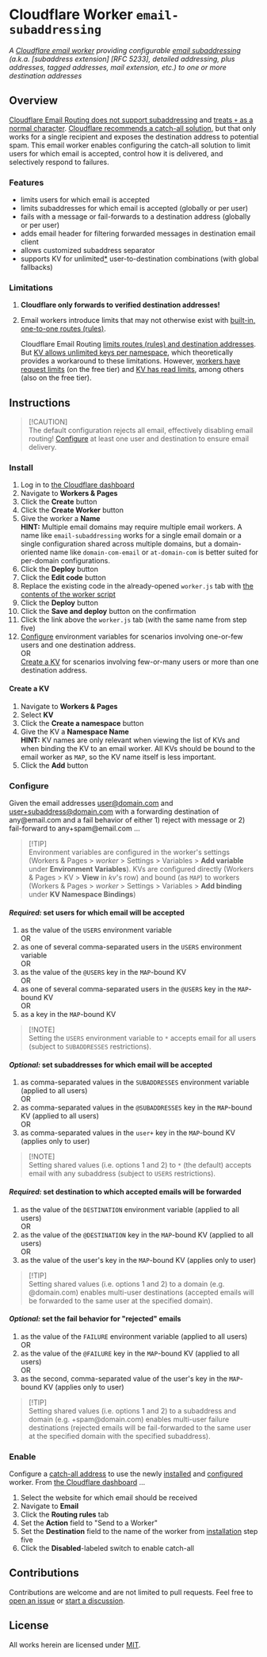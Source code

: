 # Cloudflare Worker `email-subaddressing`

_A [Cloudflare email worker][cf-email#workers] providing configurable [email
subaddressing][wiki-ea#sa] (a.k.a. [subaddress extension] [RFC 5233], detailed addressing, plus addresses, tagged addresses, mail extension, etc.) to one or more destination addresses_

[cf-email#workers]: https://developers.cloudflare.com/email-routing/email-workers/
[rfc-5233]: https://datatracker.ietf.org/doc/html/rfc5233
[wiki-ea#sa]: https://en.wikipedia.org/wiki/Email_address#Sub-addressing

## Overview

[Cloudflare Email Routing does not support subaddressing][cf-community-346812]
and [treats `+` as a normal character][cf-email#signs]. [Cloudflare recommends
a catch-all solution][cf-blog-migrating#gmail], but that only works for a single
recipient and exposes the destination address to potential spam. This email
worker enables configuring the catch-all solution to limit users for which email
is accepted, control how it is delivered, and selectively respond to failures.

[cf-blog-migrating#gmail]: https://blog.cloudflare.com/migrating-to-cloudflare-email-routing/#gmail-address-conventions
[cf-community-346812]: https://community.cloudflare.com/t/support-plus-addressing-in-email-routing/346812
[cf-email#signs]: https://developers.cloudflare.com/email-routing/postmaster/#signs-such--and--are-treated-as-normal-characters-for-custom-addresses

### Features

* limits users for which email is accepted
* limits subaddresses for which email is accepted (globally or per user)
* fails with a message or fail-forwards to a destination address (globally or
  per user)
* adds email header for filtering forwarded messages in destination email client
* allows customized subaddress separator
* supports KV for unlimited[*](#limitations) user-to-destination combinations
  (with global fallbacks)

### Limitations

1. **Cloudflare only forwards to verified destination addresses!**

2. Email workers introduce limits that may not otherwise exist with [built-in,
   one-to-one routes (rules)][cf-email#routing].

   Cloudflare Email Routing [limits routes (rules) and destination
   addresses][cf-email#rules]. But [KV allows unlimited keys per
   namespace][cf-workers#kv-limits], which theoretically provides a workaround
   to these limitations. However, [workers have request
   limits][cf-workers#limits] (on the free tier) and [KV has read
   limits][cf-workers#kv-limits], among others (also on the free tier).

[cf-email#rules]: https://developers.cloudflare.com/email-routing/limits/#rules-and-addresses
[cf-email#routing]: https://developers.cloudflare.com/email-routing/setup/email-routing-addresses/
[cf-workers#kv-limits]: https://developers.cloudflare.com/workers/platform/limits/#kv-limits
[cf-workers#limits]: https://developers.cloudflare.com/workers/platform/limits/#worker-limits

## Instructions

> [!CAUTION]\
> The default configuration rejects all email, effectively disabling email
> routing! [Configure](#configure) at least one user and destination to ensure
> email delivery.

### Install

1. Log in to [the Cloudflare dashboard](https://dash.cloudflare.com/)
2. Navigate to **Workers & Pages**
3. Click the **Create** button
4. Click the **Create Worker** button
5. Give the worker a **Name**\
   **HINT:** Multiple email domains may require multiple email workers. A name
   like `email-subaddressing` works for a single email domain or a single
   configuration shared across multiple domains, but a domain-oriented name like
   `domain-com-email` or `at-domain-com` is better suited for per-domain
   configurations.
6. Click the **Deploy** button
7. Click the **Edit code** button
8. Replace the existing code in the already-opened `worker.js` tab with [the
   contents of the worker script](worker.js)
9. Click the **Deploy** button
10. Click the **Save and deploy** button on the confirmation
11. Click the link above the `worker.js` tab (with the same name from step five)
12. [Configure](#configure) environment variables for scenarios involving
    one-or-few users and one destination address.\
    OR\
    [Create a KV](#create-a-kv) for scenarios involving few-or-many users or
    more than one destination address.

#### Create a KV

1. Navigate to **Workers & Pages**
2. Select **KV**
3. Click the **Create a namespace** button
4. Give the KV a **Namespace Name**\
   **HINT:** KV names are only relevant when viewing the list of KVs and when
   binding the KV to an email worker. All KVs should be bound to the email
   worker as `MAP`, so the KV name itself is less important.
5. Click the **Add** button

### Configure

Given the email addresses user@domain.com and user+subaddress@domain.com with a
forwarding destination of any﻿@email.com and a fail behavior of either 1) reject
with message or 2) fail-forward to any+spam﻿@email.com ...

> [!TIP]\
> Environment variables are configured in the worker's settings (Workers &
> Pages > _worker_ > Settings > Variables > **Add variable** under **Environment
> Variables**). KVs are configured directly (Workers & Pages > KV > **View** in
> _kv_'s row) and bound (as `MAP`) to workers (Workers & Pages > _worker_ >
> Settings > Variables > **Add binding** under **KV Namespace Bindings**)

#### _Required:_ set users for which email will be accepted

1. as the value of the `USERS` environment variable\
   OR
2. as one of several comma-separated users in the `USERS` environment variable\
   OR
3. as the value of the `@USERS` key in the `MAP`-bound KV\
   OR
4. as one of several comma-separated users in the `@USERS` key in the `MAP`-
   bound KV\
   OR
5. as a key in the `MAP`-bound KV

> [!NOTE]\
> Setting the `USERS` environment variable to `*` accepts email for all users
> (subject to `SUBADDRESSES` restrictions).

#### _Optional:_ set subaddresses for which email will be accepted

1. as comma-separated values in the `SUBADDRESSES` environment variable
   (applied to all users)\
   OR
2. as comma-separated values in the `@SUBADDRESSES` key in the `MAP`-bound KV
   (applied to all users)\
   OR
3. as comma-separated values in the `user+` key in the `MAP`-bound KV
   (applies only to user)

> [!NOTE]\
> Setting shared values (i.e. options 1 and 2) to `*` (the default) accepts
> email with any subaddress (subject to `USERS` restrictions).

#### _Required:_ set destination to which accepted emails will be forwarded

1. as the value of the `DESTINATION` environment variable
   (applied to all users)\
   OR
2. as the value of the `@DESTINATION` key in the `MAP`-bound KV
   (applied to all users)\
   OR
3. as the value of the user's key in the `MAP`-bound KV
   (applies only to user)

> [!TIP]\
> Setting shared values (i.e. options 1 and 2) to a domain (e.g. @domain.com)
> enables multi-user destinations (accepted emails will be forwarded to the same
> user at the specified domain).

#### _Optional:_ set the fail behavior for "rejected" emails

1. as the value of the `FAILURE` environment variable
   (applied to all users)\
   OR
2. as the value of the `@FAILURE` key in the `MAP`-bound KV
   (applied to all users)\
   OR
3. as the second, comma-separated value of the user's key in the `MAP`-bound KV
   (applies only to user)

> [!TIP]\
> Setting shared values (i.e. options 1 and 2) to a subaddress and domain (e.g.
> +spam﻿@domain.com) enables multi-user failure destinations (rejected emails
> will be fail-forwarded to the same user at the specified domain with the
> specified subaddress).

### Enable

Configure a [catch-all address][cf-email#catch-all] to use the newly
[installed](#install) and [configured](#configure) worker. From [the Cloudflare
dashboard](https://dash.cloudflare.com/) ...

1. Select the website for which email should be received
2. Navigate to **Email**
3. Click the **Routing rules** tab
4. Set the **Action** field to "Send to a Worker"
5. Set the **Destination** field to the name of the worker from
   [installation](#install) step five
6. Click the **Disabled**-labeled switch to enable catch-all

[cf-email#catch-all]: https://developers.cloudflare.com/email-routing/setup/email-routing-addresses/#catch-all-address

## Contributions

Contributions are welcome and are not limited to pull requests. Feel free to
[open an issue][contribute#issue] or [start a discussion][contribute#discuss].

[contribute#discuss]: https://github.com/jeremy-harnois/cloudflare-worker-email-subaddressing/discussions/new
[contribute#issue]: https://github.com/jeremy-harnois/cloudflare-worker-email-subaddressing/issues/new

## License

All works herein are licensed under [MIT](LICENSE).


[cf-workers#wrangler]: https://developers.cloudflare.com/workers/wrangler/
[deploy]: https://deploy.workers.cloudflare.com/?url=https://github.com/jeremy-harnois/cloudflare-worker-email-subaddressing

[cf-workers#env-vars]: https://developers.cloudflare.com/workers/configuration/environment-variables/#add-environment-variables-via-the-dashboard
[cf-workers#ref-kv]: https://developers.cloudflare.com/workers/runtime-apis/kv/#reference-kv-from-workers
